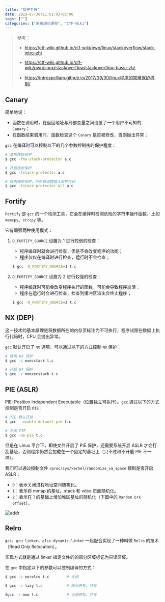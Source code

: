 ```yaml
---
title: "保护手段"
date: 2019-07-30T11:01:03+08:00
tags: [""]
categories: ["系统理论课程", "CTF-Wiki"]
---
```


> 参考：
>
> - https://ctf-wiki.github.io/ctf-wiki/pwn/linux/stackoverflow/stack-intro-zh/
>
> - <https://ctf-wiki.github.io/ctf-wiki/pwn/linux/stackoverflow/stackoverflow-basic-zh/>
> - <https://introspelliam.github.io/2017/09/30/linux程序的常用保护机制/>


## Canary

简单地说：

- 函数在调用时，在返回地址与局部变量之间设置了一个用户不可知的 `Canary`；
- 在函数结束调用时，函数检查这个 `Canary` 是否被修改，否则抛出异常；

`gcc` 在编译时可以控制以下的几个参数控制栈的保护程度：

```bash
# 禁用栈帧保护
$ gcc -fno-stack-protector a.c

# 开启栈帧保护
$ gcc -fstack-protector a.c

# 启用栈帧保护，为所有函数插入保护代码
$ gcc -fstack-protector-all a.c
```

## Fortify

`Fortify` 是 `gcc` 的一个检测工具，它会在编译时检测危险的字符串操作函数，比如 `memcpy`、`strcpy` 等。

它有弱强两种使用模式：

1. `D_FORTIFY_SOURCE` 设置为 1 进行较弱的检查：

   - 程序编译时就会进行检查，但是不会改变程序的功能；
   - 程序仅仅在编译时进行检查，运行时不会检查；

   ```bash
   $ gcc -D_FORTIFY_SOURCE=1 t.c
   ```

2. `D_FORTIFY_SOURCE`  设置为 2 进行较强的检查：

   - 程序编译时可能会改变程序执行的函数，可能会导致程序崩溃；
   - 程序在运行时会进行检查，检查到缓冲区溢出会终止程序；

   ```bash
   $ gcc -D_FORTIFY_SOURCE=2 t.c
   ```

## NX (DEP)

这一技术的基本原理是将数据所在的内存页标注为不可执行，程序试图在数据上执行代码时，CPU 会抛出异常。

`gcc` 默认开启了 `NX` 选项，可以通过以下的方式控制 `NX` 保护： 

```bash
# 禁用 NX 保护
$ gcc -z execstack t.c

# 开启 NX 保护
$ gcc -z noexecstack t.c
```

## PIE (ASLR)

PIE: Position Independent Executable（位置独立可执行）。`gcc` 通过以下的方式控制是否开启 `PIE`：

```bash
# PIE 默认开启
$ gcc --enable-default-pie t.c

# 关闭 PIE
$ gcc -no-pie t.c
```

但是在 Linux 平台下，即使文件开启了 PIE 保护，还需要系统开启 ASLR 才会打乱基址，否则程序仍然会加载在一个固定的基址上（只不过和不开启 PIE 不一样）。

我们可以通过控制文件 `/proc/sys/kernel/randomize_va_space` 控制是否开启 ASLR：

- `0`：表示关闭进程地址空间随机化。
- `1`：表示将 mmap 的基址，stack 和 vdso 页面随机化。
- `2`：表示在 1 的基础上增加堆区基址的随机化（下图中的 `Random brk offset`）。

![addr](<https://ctf-wiki.github.io/ctf-wiki/pwn/linux/glibc-heap/figure/program_virtual_address_memory_space.png>)

## Relro

`gcc`、`gnu linker`、`glic-dynamic-linker` 一起配合实现了一种叫做 `Relro` 的技术（Read Only Relocation）。

实现方式就是通过 linker 指定文件的的部分区域标记为只读区域。

在 `gcc` 中指定以下的参数可以控制编译的方式：

```bash
$ gcc -z norelro t.c		# 关闭

$ gcc -z lazy t.c			# 部分开启，可写

$gcc -z now t.c				# 全部开启，只读
```



